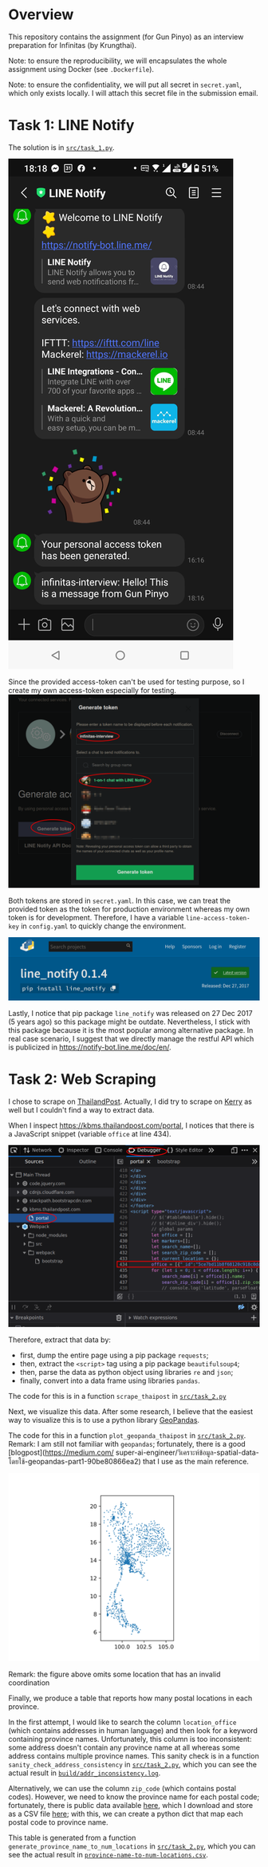 # Overview

This repository contains the assignment (for Gun Pinyo)
as an interview preparation for Infinitas (by Krungthai).

Note: to ensure the reproducibility, we will encapsulates
the whole assignment using Docker (see `.Dockerfile`).

Note: to ensure the confidentiality, we will put all secret in `secret.yaml`,
which only exists locally. I will attach this secret file in the submission
email.

# Task 1: LINE Notify

The solution is in [`src/task_1.py`](src/task_1.py).

![images/line-notify-testing-result.jpg](images/line-notify-testing-result.jpg)

Since the provided access-token can't be used for testing purpose, so I create
my own access-token especially for testing.
![images/line-access-token.png](images/line-access-token.png)

Both tokens are stored in `secret.yaml`. In this case, we can treat the provided
token as the token for production environment whereas my own token is for
development. Therefore, I have a variable `line-access-token-key` in
`config.yaml` to quickly change the environment.

![images/pip-line-outdate.png](images/pip-line-outdate.png)

Lastly, I notice that pip package `line_notify` was released on 27 Dec 2017 (5
years ago) so this package might be outdate. Nevertheless, I stick with this
package because it is the most popular among alternative package. In real case
scenario, I suggest that we directly manage the restful API which is publicized
in <https://notify-bot.line.me/doc/en/>.

# Task 2: Web Scraping

I chose to scrape on
[ThailandPost](https://kbms.thailandpost.com/portal). Actually, I did try to
scrape on [Kerry](https://th.kerryexpress.com/en/where-we-are/) as well but I
couldn't find a way to extract data.

When I inspect <https://kbms.thailandpost.com/portal>, I notices that there is a
JavaScript snippet (variable `office` at line 434).

![images/scraper-web-inspection.png](images/scraper-web-inspection.png)

Therefore, extract that data by:
- first, dump the entire page using a pip package `requests`;
- then, extract the `<script>` tag using a pip package `beautifulsoup4`;
- then, parse the data as python object using libraries `re` and `json`;
- finally, convert into a data frame using libraries `pandas`.

The code for this is in a function `scrape_thaipost` in
[`src/task_2.py`](src/task_2.py)

Next, we visualize this data. After some research, I believe that the easiest
way to visualize this is to use a python library
[GeoPandas](https://geopandas.org/en/stable/).

The code for this in a function `plot_geopanda_thaipost` in
[`src/task_2.py`](src/task_2.py). Remark: I am still not familiar with
`geopandas`; fortunately, there is a good [blogpost](https://medium.com/
super-ai-engineer/วิเคราะห์ข้อมูล-spatial-data-โดยใช้-geopandas-part1-90be80866ea2)
that I use as the main reference.

![images/geopandas-points-only.png](images/geopandas-points-only.png)

Remark: the figure above omits some location that has an invalid coordination

Finally, we produce a table that reports how many postal locations in each
province.

In the first attempt, I would like to search the column `location_office` (which
contains addresses in human language) and then look for a keyword containing
province names. Unfortunately, this column is too inconsistent: some address
doesn't contain any province name at all whereas some address contains multiple
province names. This sanity check is in a function
`sanity_check_address_consistency` in [`src/task_2.py`](src/task_2.py), which
you can see the actual result in
[`build/addr_inconsistency.log`](build/addr_inconsistency.log).

Alternatively, we can use the column `zip_code` (which contains postal codes).
However, we need to know the province name for each postal code; fortunately,
there is public data available
[here](https://download.geonames.org/export/zip/TH.zip), which I download and
store as a CSV file [here](assets/TH.csv); with this, we can
create a python dict that map each postal code to province name.

This table is generated from a function
`generate_province_name_to_num_locations` in [`src/task_2.py`](src/task_2.py),
which you can see the actual result in
[`province-name-to-num-locations.csv`](province-name-to-num-locations.csv).
